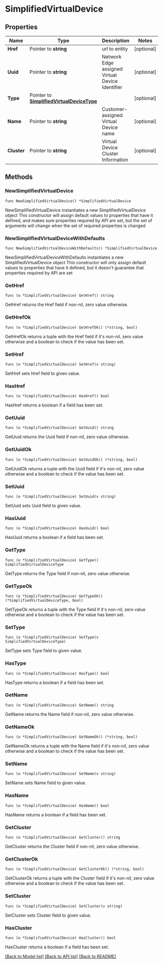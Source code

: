 # SimplifiedVirtualDevice

## Properties

Name | Type | Description | Notes
------------ | ------------- | ------------- | -------------
**Href** | Pointer to **string** | url to entity | [optional] 
**Uuid** | Pointer to **string** | Network Edge assigned Virtual Device Identifier | [optional] 
**Type** | Pointer to [**SimplifiedVirtualDeviceType**](SimplifiedVirtualDeviceType.md) |  | [optional] 
**Name** | Pointer to **string** | Customer-assigned Virtual Device name | [optional] 
**Cluster** | Pointer to **string** | Virtual Device Cluster Information | [optional] 

## Methods

### NewSimplifiedVirtualDevice

`func NewSimplifiedVirtualDevice() *SimplifiedVirtualDevice`

NewSimplifiedVirtualDevice instantiates a new SimplifiedVirtualDevice object
This constructor will assign default values to properties that have it defined,
and makes sure properties required by API are set, but the set of arguments
will change when the set of required properties is changed

### NewSimplifiedVirtualDeviceWithDefaults

`func NewSimplifiedVirtualDeviceWithDefaults() *SimplifiedVirtualDevice`

NewSimplifiedVirtualDeviceWithDefaults instantiates a new SimplifiedVirtualDevice object
This constructor will only assign default values to properties that have it defined,
but it doesn't guarantee that properties required by API are set

### GetHref

`func (o *SimplifiedVirtualDevice) GetHref() string`

GetHref returns the Href field if non-nil, zero value otherwise.

### GetHrefOk

`func (o *SimplifiedVirtualDevice) GetHrefOk() (*string, bool)`

GetHrefOk returns a tuple with the Href field if it's non-nil, zero value otherwise
and a boolean to check if the value has been set.

### SetHref

`func (o *SimplifiedVirtualDevice) SetHref(v string)`

SetHref sets Href field to given value.

### HasHref

`func (o *SimplifiedVirtualDevice) HasHref() bool`

HasHref returns a boolean if a field has been set.

### GetUuid

`func (o *SimplifiedVirtualDevice) GetUuid() string`

GetUuid returns the Uuid field if non-nil, zero value otherwise.

### GetUuidOk

`func (o *SimplifiedVirtualDevice) GetUuidOk() (*string, bool)`

GetUuidOk returns a tuple with the Uuid field if it's non-nil, zero value otherwise
and a boolean to check if the value has been set.

### SetUuid

`func (o *SimplifiedVirtualDevice) SetUuid(v string)`

SetUuid sets Uuid field to given value.

### HasUuid

`func (o *SimplifiedVirtualDevice) HasUuid() bool`

HasUuid returns a boolean if a field has been set.

### GetType

`func (o *SimplifiedVirtualDevice) GetType() SimplifiedVirtualDeviceType`

GetType returns the Type field if non-nil, zero value otherwise.

### GetTypeOk

`func (o *SimplifiedVirtualDevice) GetTypeOk() (*SimplifiedVirtualDeviceType, bool)`

GetTypeOk returns a tuple with the Type field if it's non-nil, zero value otherwise
and a boolean to check if the value has been set.

### SetType

`func (o *SimplifiedVirtualDevice) SetType(v SimplifiedVirtualDeviceType)`

SetType sets Type field to given value.

### HasType

`func (o *SimplifiedVirtualDevice) HasType() bool`

HasType returns a boolean if a field has been set.

### GetName

`func (o *SimplifiedVirtualDevice) GetName() string`

GetName returns the Name field if non-nil, zero value otherwise.

### GetNameOk

`func (o *SimplifiedVirtualDevice) GetNameOk() (*string, bool)`

GetNameOk returns a tuple with the Name field if it's non-nil, zero value otherwise
and a boolean to check if the value has been set.

### SetName

`func (o *SimplifiedVirtualDevice) SetName(v string)`

SetName sets Name field to given value.

### HasName

`func (o *SimplifiedVirtualDevice) HasName() bool`

HasName returns a boolean if a field has been set.

### GetCluster

`func (o *SimplifiedVirtualDevice) GetCluster() string`

GetCluster returns the Cluster field if non-nil, zero value otherwise.

### GetClusterOk

`func (o *SimplifiedVirtualDevice) GetClusterOk() (*string, bool)`

GetClusterOk returns a tuple with the Cluster field if it's non-nil, zero value otherwise
and a boolean to check if the value has been set.

### SetCluster

`func (o *SimplifiedVirtualDevice) SetCluster(v string)`

SetCluster sets Cluster field to given value.

### HasCluster

`func (o *SimplifiedVirtualDevice) HasCluster() bool`

HasCluster returns a boolean if a field has been set.


[[Back to Model list]](../README.md#documentation-for-models) [[Back to API list]](../README.md#documentation-for-api-endpoints) [[Back to README]](../README.md)


